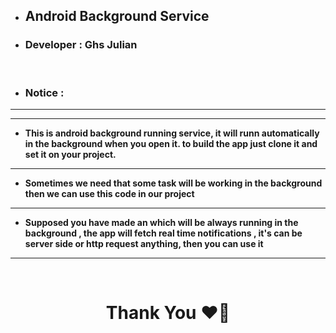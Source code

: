 -   <h2>Android Background Service</h2>
-   <h3>Developer : Ghs Julian</h3>
    <br>

-   ### Notice :

---

---

-   **This is android background running service, it will runn automatically in the background when you open it. to build the app just clone it and set it on your project.**

---

-   **Sometimes we need that some task will be working in the background then we can use this code in our project**

---

-   **Supposed you have made an which will be always running in the background , the app will fetch real time notifications , it's can be server side or http request anything, then you can use it**

---

<br>
<center>
  <h1>Thank You ❤️🙏</h1>
</center>